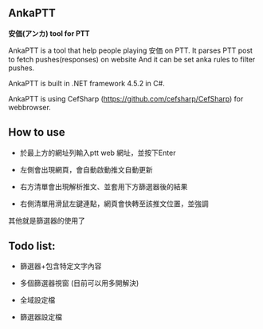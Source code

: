 ## AnkaPTT
**安価(アンカ) tool for PTT**

AnkaPTT is a tool that help people playing 安価 on PTT. It parses PTT post to fetch pushes(responses) on website And it can be set anka rules to filter pushes. 

AnkaPTT is built in .NET framework 4.5.2 in C#.

AnkaPTT is using CefSharp (https://github.com/cefsharp/CefSharp) for webbrowser.

## How to use

* 於最上方的網址列輸入ptt web 網址，並按下Enter

* 左側會出現網頁，會自動啟動推文自動更新

* 右方清單會出現解析推文、並套用下方篩選器後的結果

* 右側清單用滑鼠左鍵連點，網頁會快轉至該推文位置，並強調

其他就是篩選器的使用了

## Todo list:

* 篩選器+包含特定文字內容

* 多個篩選器視窗 (目前可以用多開解決)

* 全域設定檔

* 篩選器設定檔
